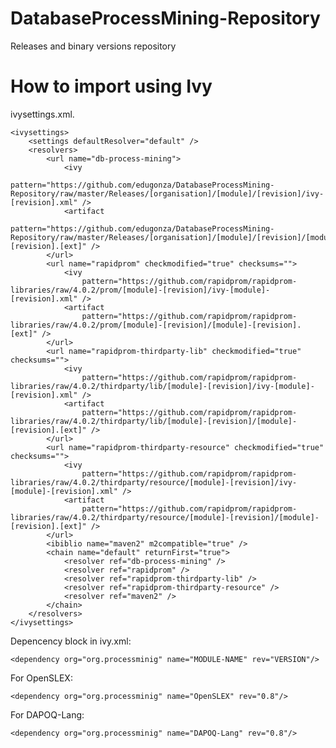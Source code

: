 DatabaseProcessMining-Repository
===============

Releases and binary versions repository


# How to import using Ivy

ivysettings.xml.

	<ivysettings>
		<settings defaultResolver="default" />
		<resolvers>
			<url name="db-process-mining">
				<ivy
					pattern="https://github.com/edugonza/DatabaseProcessMining-Repository/raw/master/Releases/[organisation]/[module]/[revision]/ivy-[revision].xml" />
				<artifact
					pattern="https://github.com/edugonza/DatabaseProcessMining-Repository/raw/master/Releases/[organisation]/[module]/[revision]/[module]-[revision].[ext]" />
			</url>
			<url name="rapidprom" checkmodified="true" checksums="">
				<ivy
					pattern="https://github.com/rapidprom/rapidprom-libraries/raw/4.0.2/prom/[module]-[revision]/ivy-[module]-[revision].xml" />
				<artifact
					pattern="https://github.com/rapidprom/rapidprom-libraries/raw/4.0.2/prom/[module]-[revision]/[module]-[revision].[ext]" />
			</url>
			<url name="rapidprom-thirdparty-lib" checkmodified="true" checksums="">
				<ivy
					pattern="https://github.com/rapidprom/rapidprom-libraries/raw/4.0.2/thirdparty/lib/[module]-[revision]/ivy-[module]-[revision].xml" />
				<artifact
					pattern="https://github.com/rapidprom/rapidprom-libraries/raw/4.0.2/thirdparty/lib/[module]-[revision]/[module]-[revision].[ext]" />
			</url>
			<url name="rapidprom-thirdparty-resource" checkmodified="true" checksums="">
				<ivy
					pattern="https://github.com/rapidprom/rapidprom-libraries/raw/4.0.2/thirdparty/resource/[module]-[revision]/ivy-[module]-[revision].xml" />
				<artifact
					pattern="https://github.com/rapidprom/rapidprom-libraries/raw/4.0.2/thirdparty/resource/[module]-[revision]/[module]-[revision].[ext]" />
			</url>
			<ibiblio name="maven2" m2compatible="true" />
			<chain name="default" returnFirst="true">
				<resolver ref="db-process-mining" />
				<resolver ref="rapidprom" />
				<resolver ref="rapidprom-thirdparty-lib" />
				<resolver ref="rapidprom-thirdparty-resource" />
				<resolver ref="maven2" />
			</chain>
		</resolvers>
	</ivysettings>

Depencency block in ivy.xml:

	<dependency org="org.processminig" name="MODULE-NAME" rev="VERSION"/>

For OpenSLEX:

	<dependency org="org.processminig" name="OpenSLEX" rev="0.8"/>

For DAPOQ-Lang:

	<dependency org="org.processminig" name="DAPOQ-Lang" rev="0.8"/>
